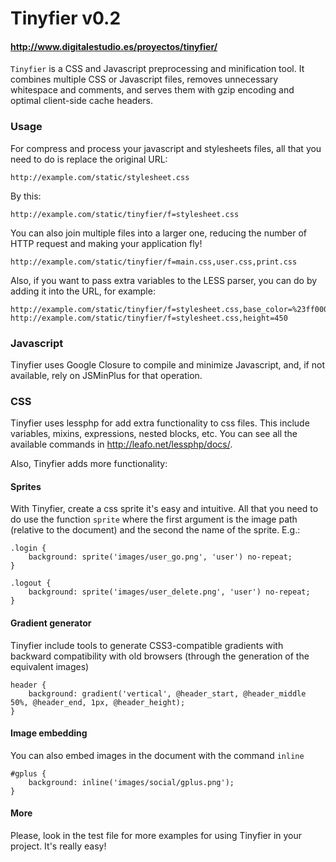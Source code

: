 # Tinyfier v0.2
#### <http://www.digitalestudio.es/proyectos/tinyfier/>

`Tinyfier` is a CSS and Javascript preprocessing and minification tool. 
It combines multiple CSS or Javascript files, removes unnecessary whitespace and comments, and serves them with gzip encoding and optimal client-side cache headers.

### Usage

For compress and process your javascript and stylesheets files, all that you
need to do is replace the original URL:

    http://example.com/static/stylesheet.css

By this:

    http://example.com/static/tinyfier/f=stylesheet.css

You can also join multiple files into a larger one, reducing the number of
HTTP request and making your application fly!

    http://example.com/static/tinyfier/f=main.css,user.css,print.css

Also, if you want to pass extra variables to the LESS parser, you can do by adding
it into the URL, for example:

    http://example.com/static/tinyfier/f=stylesheet.css,base_color=%23ff0000
    http://example.com/static/tinyfier/f=stylesheet.css,height=450

### Javascript

Tinyfier uses Google Closure to compile and minimize Javascript, and, if not available, 
rely on JSMinPlus for that operation.

### CSS

Tinyfier uses lessphp for add extra functionality to css files. This include 
variables, mixins, expressions, nested blocks, etc. You can see all the available
commands in <http://leafo.net/lessphp/docs/>.

Also, Tinyfier adds more functionality:

#### Sprites

With Tinyfier, create a css sprite it's easy and intuitive. All that you need to 
do use the function `sprite` where the first argument is the image path (relative 
to the document) and the second the name of the sprite. E.g.:

    .login {
        background: sprite('images/user_go.png', 'user') no-repeat;
    }

    .logout {
        background: sprite('images/user_delete.png', 'user') no-repeat;
    }

#### Gradient generator

Tinyfier include tools to generate CSS3-compatible gradients with backward 
compatibility with old browsers (through the generation of the equivalent 
images)
    
    header {
        background: gradient('vertical', @header_start, @header_middle 50%, @header_end, 1px, @header_height);
    }

#### Image embedding

You can also embed images in the document with the command `inline`

    #gplus {
        background: inline('images/social/gplus.png');
    }

#### More

Please, look in the test file for more examples for using Tinyfier in your project. It's really easy!